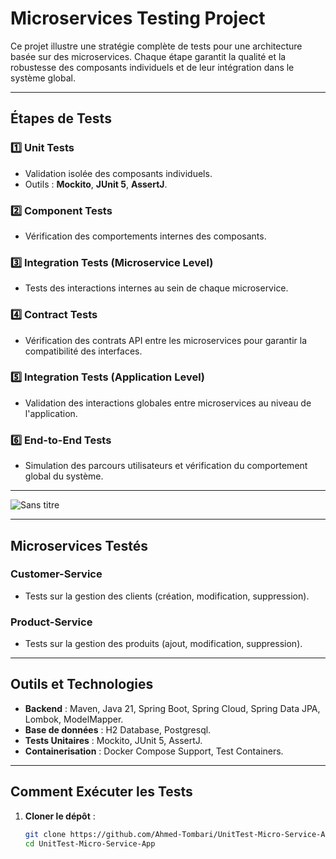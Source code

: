 # **Microservices Testing Project**

Ce projet illustre une stratégie complète de tests pour une architecture basée sur des microservices. Chaque étape garantit la qualité et la robustesse des composants individuels et de leur intégration dans le système global.  

---

## **Étapes de Tests**

### 1️⃣ **Unit Tests**  
- Validation isolée des composants individuels.  
- Outils : **Mockito**, **JUnit 5**, **AssertJ**.  

### 2️⃣ **Component Tests**  
- Vérification des comportements internes des composants.  

### 3️⃣ **Integration Tests (Microservice Level)**  
- Tests des interactions internes au sein de chaque microservice.  

### 4️⃣ **Contract Tests**  
- Vérification des contrats API entre les microservices pour garantir la compatibilité des interfaces.  

### 5️⃣ **Integration Tests (Application Level)**  
- Validation des interactions globales entre microservices au niveau de l'application.  

### 6️⃣ **End-to-End Tests**  
- Simulation des parcours utilisateurs et vérification du comportement global du système.  

---


![Sans titre](https://github.com/user-attachments/assets/c430d6f8-f8ad-448b-8cdd-8d1ce80f2624)


---

## **Microservices Testés**

### **Customer-Service**  
- Tests sur la gestion des clients (création, modification, suppression).  

### **Product-Service**  
- Tests sur la gestion des produits (ajout, modification, suppression).  

---

## **Outils et Technologies**
- **Backend** : Maven, Java 21, Spring Boot, Spring Cloud, Spring Data JPA, Lombok, ModelMapper.
- **Base de données** : H2 Database, Postgresql.  
- **Tests Unitaires** : Mockito, JUnit 5, AssertJ.  
- **Containerisation** : Docker Compose Support, Test Containers.  

---

## **Comment Exécuter les Tests**

1. **Cloner le dépôt** :  
   ```bash
   git clone https://github.com/Ahmed-Tombari/UnitTest-Micro-Service-App.git
   cd UnitTest-Micro-Service-App

